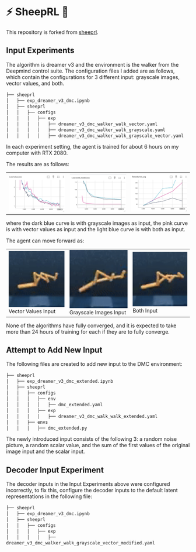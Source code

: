 # ⚡ SheepRL 🐑

This repository is forked from [sheeprl](https://github.com/Eclectic-Sheep/sheeprl).

## Input Experiments

The algorithm is dreamer v3 and the environment is the walker from the Deepmind control suite. The configuration files I added are as follows, which contain the configurations for 3 different input: grayscale images, vector values, and both.
```
├── sheeprl
│   ├── exp_dreamer_v3_dmc.ipynb
│   ├── sheeprl
│   │   ├── configs
│   │   │   ├── exp
│   │   │   │   ├── dreamer_v3_dmc_walker_walk_vector.yaml
│   │   │   │   ├── dreamer_v3_dmc_walker_walk_grayscale.yaml
│   │   │   │   ├── dreamer_v3_dmc_walker_walk_grayscale_vector.yaml
```
In each experiment setting, the agent is trained for about 6 hours on my computer with RTX 2080.

The results are as follows:
<div align="center">
  <table>
    <tr>
      <td><img src="assets/exp/value_loss.png" width="300px"></td>
      <td><img src="assets/exp/world_model_loss.png" width="300px"></td>
      <td><img src="assets/exp/reward.png" width="300px"></td>
    </tr>
  </table>
</div>
where the dark blue curve is with grayscale images as input, the pink curve is with vector values as input and the light blue curve is with both as input.

The agent can move forward as:
<div align="center">
  <table>
    <tr>
      <td><img src="assets/exp/vector.gif" width="200px" /><br>Vector Values Input</td>
      <td><img src="assets/exp/grayscale.gif" width="200px" /><br>Grayscale Images Input</td>
      <td><img src="assets/exp/both.gif" width="200px" /><br>Both Input</td>
    </tr>
  </table>
</div>
None of the algorithms have fully converged, and it is expected to take more than 24 hours of training for each if they are to fully converge.

## Attempt to Add New Input

The following files are created to add new input to the DMC environment:
```
├── sheeprl
│   ├── exp_dreamer_v3_dmc_extended.ipynb
│   ├── sheeprl
│   │   ├── configs
│   │   │   ├── env
│   │   │   │   ├── dmc_extended.yaml
│   │   │   ├── exp
│   │   │   │   ├── dreamer_v3_dmc_walk_walk_extended.yaml
│   │   ├── envs
│   │   │   ├── dmc_extended.py
```
The newly introduced input consists of the following 3: a random noise picture, a random scalar value, and the sum of the first values of the original image input and the scalar input.

## Decoder Input Experiment
The decoder inputs in the Input Experiments above were configured incorrectly, to fix this, configure the decoder inputs to the default latent representations in the following file:
```
├── sheeprl
│   ├── exp_dreamer_v3_dmc.ipynb
│   ├── sheeprl
│   │   ├── configs
│   │   │   ├── exp
│   │   │   │   ├── dreamer_v3_dmc_walker_walk_grayscale_vector_modified.yaml
```
